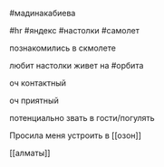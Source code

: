 #мадинакабиева

#hr #яндекс 
#настолки #самолет

познакомились в скмолете

любит настолки живет на
#орбита

оч контактный

оч приятный 

потенциально звать в гости/погулять


Просила меня устроить в [[озон]]


[[алматы]]